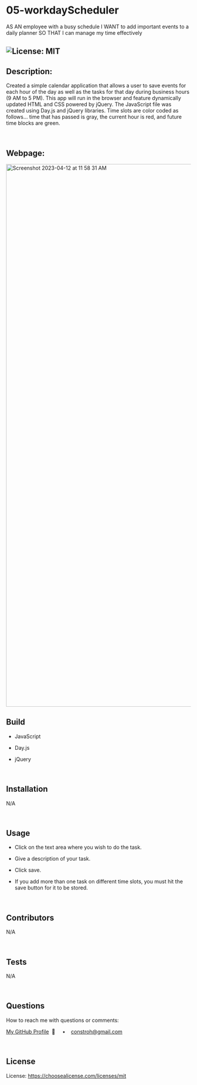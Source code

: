 # 05-workdayScheduler

AS AN employee with a busy schedule I WANT to add important events to a daily planner SO THAT I can manage my time effectively

## ![License: MIT](https://img.shields.io/badge/License-MIT-yellow.svg)

## **Description:**

Created a simple calendar application that allows a user to save events for each hour of the day as well as the tasks for that day during business hours (9 AM to 5 PM). This app will run in the browser and feature dynamically updated HTML and CSS powered by jQuery. The JavaScript file was created using Day.js and jQuery libraries. Time slots are color coded as follows... time that has passed is gray, the current hour is red, and future time blocks are green.

<br/>

## **Webpage:**

<img width="1474" alt="Screenshot 2023-04-12 at 11 58 31 AM" src="https://user-images.githubusercontent.com/117555071/234367719-4ca94c14-daf3-43ad-b50d-3d4db4e76032.png">

<br/>

## **Build**

- JavaScript
- Day.js
- jQuery

  <br/>

## **Installation**

N/A

  <br/>
  
## **Usage**

- Click on the text area where you wish to do the task.
- Give a description of your task.
- Click save.
- If you add more than one task on different time slots, you must hit the save button for it to be stored.

  <br/>

## **Contributors**

N/A

  <br/>

## **Tests**

N/A

  <br/>

## **Questions**

How to reach me with questions or comments:

[My GitHub Profile](https://github.com/connbstro)&nbsp; 📂 &nbsp;&nbsp;&nbsp; • &nbsp;&nbsp;&nbsp;constroh@gmail.com&nbsp;

  <br/>

## **License**

License: https://choosealicense.com/licenses/mit
